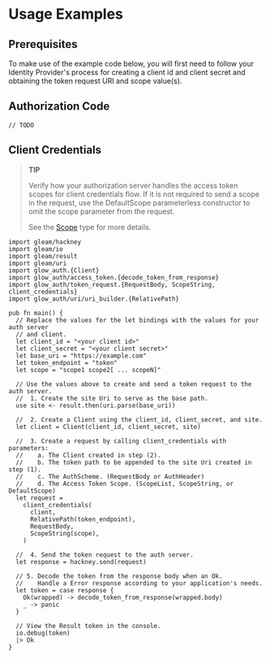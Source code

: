 # Usage Examples

## Prerequisites

To make use of the example code below, you will first need to follow your Identity Provider's 
process for creating a client id and client secret and obtaining the token request URI and 
scope value(s).

## Authorization Code

```
// TODO
```

## Client Credentials

> **TIP**
>
> Verify how your authorization server handles the access token scopes for client
> credentials flow. If it is not required to send a scope in the request, use the
> DefaultScope parameterless constructor to omit the scope parameter from the request.
>
> See the [Scope][cc1] type for more details.

```gleam
import gleam/hackney
import gleam/io
import gleam/result
import gleam/uri
import glow_auth.{Client}
import glow_auth/access_token.{decode_token_from_response}
import glow_auth/token_request.{RequestBody, ScopeString, client_credentials}
import glow_auth/uri/uri_builder.{RelativePath}

pub fn main() {
  // Replace the values for the let bindings with the values for your auth server
  // and client.
  let client_id = "<your client id>"
  let client_secret = "<your client secret>"
  let base_uri = "https://example.com"
  let token_endpoint = "token"
  let scope = "scope1 scope2[ ... scopeN]"

  // Use the values above to create and send a token request to the auth server.   
  //  1. Create the site Uri to serve as the base path.
  use site <- result.then(uri.parse(base_uri))

  //  2. Create a Client using the client_id, client_secret, and site.
  let client = Client(client_id, client_secret, site)

  //  3. Create a request by calling client_credentials with parameters:
  //    a. The Client created in step (2).
  //    b. The token path to be appended to the site Uri created in step (1).
  //    c. The AuthScheme. (RequestBody or AuthHeader)
  //    d. The Access Token Scope. (ScopeList, ScopeString, or DefaultScope)
  let request =
    client_credentials(
      client,
      RelativePath(token_endpoint),
      RequestBody,
      ScopeString(scope),
    )

  //  4. Send the token request to the auth server.
  let response = hackney.send(request)

  // 5. Decode the token from the response body when an Ok.
  //    Handle a Error response according to your application's needs.
  let token = case response {
    Ok(wrapped) -> decode_token_from_response(wrapped.body)
    _ -> panic
  }

  // View the Result token in the console.
  io.debug(token)
  |> Ok
}
```

[cc1]: ./glow_auth/token_request#Scope